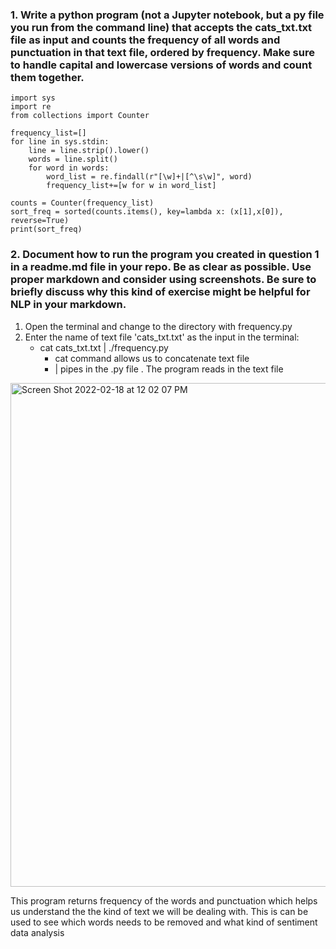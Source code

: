 ### 1.	Write a python program (not a Jupyter notebook, but a py file you run from the command line) that accepts the cats_txt.txt file as input and counts the frequency of all words and punctuation in that text file, ordered by frequency. Make sure to handle capital and lowercase versions of words and count them together.
```
import sys
import re
from collections import Counter

frequency_list=[]
for line in sys.stdin:
    line = line.strip().lower()
    words = line.split()
    for word in words:
        word_list = re.findall(r"[\w]+|[^\s\w]", word)
        frequency_list+=[w for w in word_list]
        
counts = Counter(frequency_list)
sort_freq = sorted(counts.items(), key=lambda x: (x[1],x[0]), reverse=True)
print(sort_freq)
```
### 2.	Document how to run the program you created in question 1 in a readme.md file in your repo. Be as clear as possible. Use proper markdown and consider using screenshots. Be sure to briefly discuss why this kind of exercise might be helpful for NLP in your markdown.

1. Open the terminal and change to the directory with frequency.py
2. Enter the name of text file 'cats_txt.txt' as the input in the terminal:
    * cat cats_txt.txt | ./frequency.py
        - cat command allows us to concatenate text file 
        - | pipes in the .py file . The program reads in the text file


<img width="806" alt="Screen Shot 2022-02-18 at 12 02 07 PM" src="https://user-images.githubusercontent.com/20906514/154728704-3813139b-8504-4699-ba3b-ce5f37bd41cb.png">


This program returns frequency of the words and punctuation which helps us understand the the kind of text we will be dealing with.
This is can be used to see which words needs to be removed and what kind of sentiment data analysis
